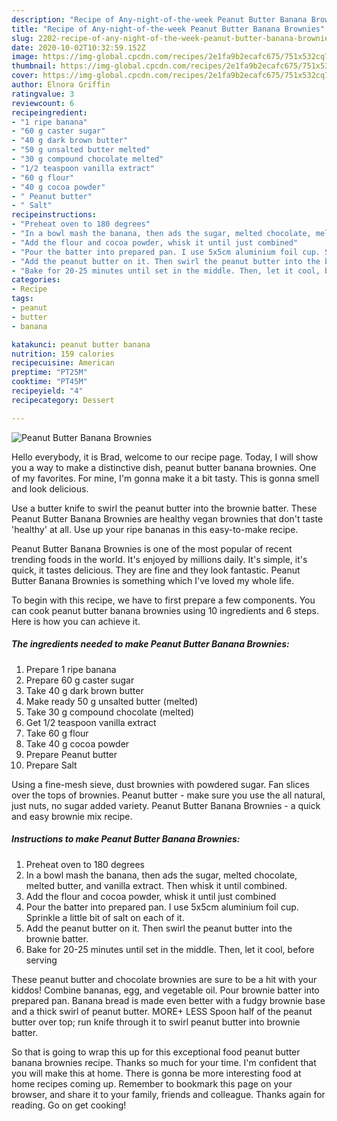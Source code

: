 ```yaml
---
description: "Recipe of Any-night-of-the-week Peanut Butter Banana Brownies"
title: "Recipe of Any-night-of-the-week Peanut Butter Banana Brownies"
slug: 2202-recipe-of-any-night-of-the-week-peanut-butter-banana-brownies
date: 2020-10-02T10:32:59.152Z
image: https://img-global.cpcdn.com/recipes/2e1fa9b2ecafc675/751x532cq70/peanut-butter-banana-brownies-recipe-main-photo.jpg
thumbnail: https://img-global.cpcdn.com/recipes/2e1fa9b2ecafc675/751x532cq70/peanut-butter-banana-brownies-recipe-main-photo.jpg
cover: https://img-global.cpcdn.com/recipes/2e1fa9b2ecafc675/751x532cq70/peanut-butter-banana-brownies-recipe-main-photo.jpg
author: Elnora Griffin
ratingvalue: 3
reviewcount: 6
recipeingredient:
- "1 ripe banana"
- "60 g caster sugar"
- "40 g dark brown butter"
- "50 g unsalted butter melted"
- "30 g compound chocolate melted"
- "1/2 teaspoon vanilla extract"
- "60 g flour"
- "40 g cocoa powder"
- " Peanut butter"
- " Salt"
recipeinstructions:
- "Preheat oven to 180 degrees"
- "In a bowl mash the banana, then ads the sugar, melted chocolate, melted butter, and vanilla extract. Then whisk it until combined."
- "Add the flour and cocoa powder, whisk it until just combined"
- "Pour the batter into prepared pan. I use 5x5cm aluminium foil cup. Sprinkle a little bit of salt on each of it."
- "Add the peanut butter on it. Then swirl the peanut butter into the brownie batter."
- "Bake for 20-25 minutes until set in the middle. Then, let it cool, before serving"
categories:
- Recipe
tags:
- peanut
- butter
- banana

katakunci: peanut butter banana 
nutrition: 159 calories
recipecuisine: American
preptime: "PT25M"
cooktime: "PT45M"
recipeyield: "4"
recipecategory: Dessert

---
```



![Peanut Butter Banana Brownies](https://img-global.cpcdn.com/recipes/2e1fa9b2ecafc675/751x532cq70/peanut-butter-banana-brownies-recipe-main-photo.jpg)

Hello everybody, it is Brad, welcome to our recipe page. Today, I will show you a way to make a distinctive dish, peanut butter banana brownies. One of my favorites. For mine, I'm gonna make it a bit tasty. This is gonna smell and look delicious.

Use a butter knife to swirl the peanut butter into the brownie batter. These Peanut Butter Banana Brownies are healthy vegan brownies that don&#39;t taste &#39;healthy&#39; at all. Use up your ripe bananas in this easy-to-make recipe.

Peanut Butter Banana Brownies is one of the most popular of recent trending foods in the world. It's enjoyed by millions daily. It's simple, it's quick, it tastes delicious. They are fine and they look fantastic. Peanut Butter Banana Brownies is something which I've loved my whole life.


To begin with this recipe, we have to first prepare a few components. You can cook peanut butter banana brownies using 10 ingredients and 6 steps. Here is how you can achieve it.

<!--inarticleads1-->

##### The ingredients needed to make Peanut Butter Banana Brownies:

1. Prepare 1 ripe banana
1. Prepare 60 g caster sugar
1. Take 40 g dark brown butter
1. Make ready 50 g unsalted butter (melted)
1. Take 30 g compound chocolate (melted)
1. Get 1/2 teaspoon vanilla extract
1. Take 60 g flour
1. Take 40 g cocoa powder
1. Prepare  Peanut butter
1. Prepare  Salt


Using a fine-mesh sieve, dust brownies with powdered sugar. Fan slices over the tops of brownies. Peanut butter - make sure you use the all natural, just nuts, no sugar added variety. Peanut Butter Banana Brownies - a quick and easy brownie mix recipe. 

<!--inarticleads2-->

##### Instructions to make Peanut Butter Banana Brownies:

1. Preheat oven to 180 degrees
1. In a bowl mash the banana, then ads the sugar, melted chocolate, melted butter, and vanilla extract. Then whisk it until combined.
1. Add the flour and cocoa powder, whisk it until just combined
1. Pour the batter into prepared pan. I use 5x5cm aluminium foil cup. Sprinkle a little bit of salt on each of it.
1. Add the peanut butter on it. Then swirl the peanut butter into the brownie batter.
1. Bake for 20-25 minutes until set in the middle. Then, let it cool, before serving


These peanut butter and chocolate brownies are sure to be a hit with your kiddos! Combine bananas, egg, and vegetable oil. Pour brownie batter into prepared pan. Banana bread is made even better with a fudgy brownie base and a thick swirl of peanut butter. MORE+ LESS Spoon half of the peanut butter over top; run knife through it to swirl peanut butter into brownie batter. 

So that is going to wrap this up for this exceptional food peanut butter banana brownies recipe. Thanks so much for your time. I'm confident that you will make this at home. There is gonna be more interesting food at home recipes coming up. Remember to bookmark this page on your browser, and share it to your family, friends and colleague. Thanks again for reading. Go on get cooking!
